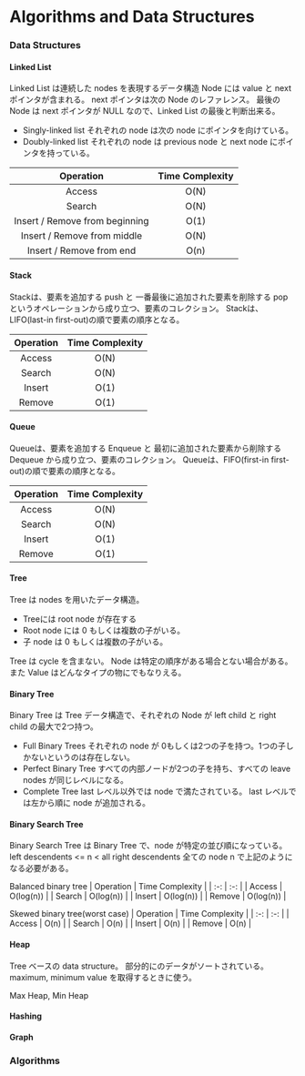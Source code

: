 # Algorithms and Data Structures

### Data Structures

#### Linked List
Linked List は連続した nodes を表現するデータ構造
Node には value と next ポインタが含まれる。
next ポインタは次の Node のレファレンス。
最後の Node は next ポインタが NULL なので、Linked List の最後と判断出来る。
- Singly-linked list それぞれの node は次の node にポインタを向けている。
- Doubly-linked list それぞれの node は previous node と next node にポインタを持っている。

| Operation | Time Complexity |
| :-: | :-: |
| Access | O(N) |
| Search | O(N) |
| Insert / Remove from beginning | O(1) |
| Insert / Remove from middle | O(N) |
| Insert / Remove from end | O(n) |

#### Stack
Stackは、要素を追加する push と 一番最後に追加された要素を削除する pop というオペレーションから成り立つ、要素のコレクション。
Stackは、LIFO(last-in first-out)の順で要素の順序となる。

| Operation | Time Complexity |
| :-: | :-: |
| Access | O(N) |
| Search | O(N) |
| Insert | O(1) |
| Remove | O(1) |

#### Queue
Queueは、要素を追加する Enqueue と 最初に追加された要素から削除する Dequeue から成り立つ、要素のコレクション。
Queueは、FIFO(first-in first-out)の順で要素の順序となる。


| Operation | Time Complexity |
| :-: | :-: |
| Access | O(N) |
| Search | O(N) |
| Insert | O(1) |
| Remove | O(1) |

#### Tree

Tree は nodes を用いたデータ構造。
- Treeには root node が存在する
- Root node には 0 もしくは複数の子がいる。
- 子 node は 0 もしくは複数の子がいる。

Tree は cycle を含まない。
Node は特定の順序がある場合とない場合がある。また Value はどんなタイプの物にでもなりえる。

#### Binary Tree

Binary Tree は Tree データ構造で、それぞれの Node が left child と right child の最大で2つ持つ。
- Full Binary Trees
    それぞれの node が 0もしくは2つの子を持つ。1つの子しかないというのは存在しない。
- Perfect Binary Tree
    すべての内部ノードが2つの子を持ち、すべての leave nodes が同じレベルになる。
- Complete Tree
    last レベル以外では node で満たされている。 last レベルでは左から順に node が追加される。

#### Binary Search Tree
Binary Search Tree は Binary Tree で、node が特定の並び順になっている。
left descendents <= n < all right descendents
全ての node n で上記のようになる必要がある。

Balanced binary tree
| Operation | Time Complexity |
| :-: | :-: |
| Access | O(log(n)) |
| Search | O(log(n)) |
| Insert | O(log(n)) |
| Remove | O(log(n)) |

Skewed binary tree(worst case)
| Operation | Time Complexity |
| :-: | :-: |
| Access | O(n) |
| Search | O(n) |
| Insert | O(n) |
| Remove | O(n) |

#### Heap
Tree ベースの data structure。
部分的にのデータがソートされている。
maximum, minimum value を取得するときに使う。

Max Heap, Min Heap

#### Hashing

#### Graph

### Algorithms

